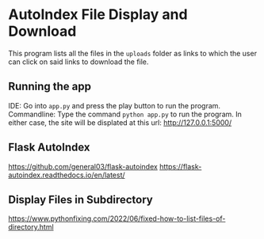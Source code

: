 # AutoIndex File Display and Download
This program lists all the files in the `uploads` folder as links to which the user can click on said links to download the file.

## Running the app
IDE: Go into `app.py` and press the play button to run the program.
Commandline: Type the command `python app.py` to run the program.
In either case, the site will be displated at this url: http://127.0.0.1:5000/

## Flask AutoIndex
https://github.com/general03/flask-autoindex
https://flask-autoindex.readthedocs.io/en/latest/

## Display Files in Subdirectory
https://www.pythonfixing.com/2022/06/fixed-how-to-list-files-of-directory.html